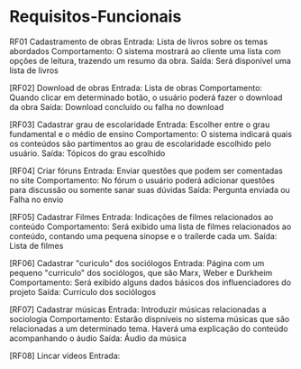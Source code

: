 # Requisitos-Funcionais
RF01 Cadastramento de obras
  Entrada: Lista de livros sobre os temas  abordados
  Comportamento: O sistema  mostrará  ao cliente uma lista com opções de leitura, trazendo um resumo da obra.
  Saída: Será disponível uma lista de livros
  
[RF02] Download de obras
  Entrada: Lista de obras
  Comportamento: Quando clicar em determinado botão, o usuário poderá fazer o download da obra
  Saída: Download concluído ou falha no download
  
[RF03] Cadastrar grau de escolaridade
  Entrada: Escolher entre o grau fundamental e o médio de ensino
  Comportamento: O sistema indicará quais os conteúdos são partimentos ao grau de escolaridade escolhido pelo usuário.
  Saída: Tópicos do grau escolhido
  
[RF04]  Criar fóruns
  Entrada: Enviar questões que podem ser comentadas no site
  Comportamento: No fórum o usuário poderá adicionar questões para discussão ou somente sanar suas dúvidas
  Saída: Pergunta enviada ou Falha no envio
  
[RF05] Cadastrar Filmes
  Entrada: Indicações de filmes relacionados ao conteúdo
  Comportamento: Será exibido uma lista de filmes relacionados ao conteúdo, contando uma pequena sinopse e o trailerde cada um.
  Saída: Lista de filmes
  
[RF06] Cadastrar "curiculo" dos sociólogos
  Entrada: Página com um pequeno "curriculo" dos sociólogos, que são Marx, Weber e Durkheim
  Comportamento: Será exibido alguns dados básicos dos influenciadores do projeto
  Saída: Currículo dos sociólogos

[RF07] Cadastrar músicas
  Entrada: Introduzir músicas relacionadas a sociologia
  Comportamento: Estarão dispníveis no sistema músicas que são relacionadas a um determinado tema. Haverá uma explicação do conteúdo acompanhando o áudio
  Saída: Áudio da música
 
 [RF08] Lincar vídeos
  Entrada: 
